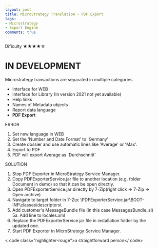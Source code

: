 ```yaml
---
layout: post
title: MicroStrategy Translation - PDF Export
tags:
- Microstrategy
- Export Engine
comments: true
---
```

Dificulty ★★★★☆

# IN DEVELOPMENT

Microstrategy transactions are separated in multiple categories
- Interface for WEB 
- Interface for Library (In version 2021 not yet available)
- Help links 
- Names of Metadata objects
- Report data language
- **PDF Export**

ERROR
1. Set new language in WEB 
2. Set the 'Number and Date Format' to 'Germany'
3. Create dossier and use automatic lines like 'Average' or 'Max'.
4. Export to PDF
5. PDF will export Average as 'Durchschnitt'

SOLUTION
1. Stop PDF Exporter in MicroStrategy Service Manager.
2. Copy PDFExporterService.jar file to another location (e.g. folder Document in demo) so that it can be open directly.
3. Open PDFExporterService.jar directly by 7-Zip(right click -> 7-Zip -> Open archive)
4. Navigate to target folder in 7-Zip: \PDFExporterService.jar\BOOT-INF\classes\descriptors\
5. Add customer's MessageBundle file (in this case MessagesBundle_sl)
5a. Add line to locales.xml <locale locale-id="1060" language="sl" country="SL" desc="Slovenscina" desc-id="" char-set="UTF-8" char-set-excel="UnicodeLittle"/>
6. Replace the PDFExporterService.jar file in installation folder by the updated one.
7. Start PDF Exporter in MicroStrategy Service Manager.

< code class=“highlighter-rouge”>a straightforward person</ code>
